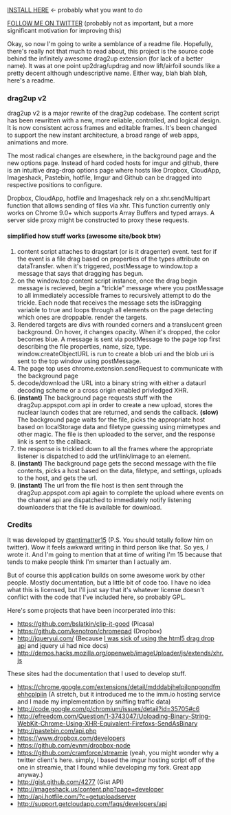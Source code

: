 [INSTALL HERE](https://chrome.google.com/webstore/detail/bjgjolhpdlgebodaapdafhdnikagbfll) ← probably what you want to do 

[FOLLOW ME ON TWITTER](http://twitter.com/antimatter15) (probably not as important, but a more significant motivation for improving this)


Okay, so now I'm going to write a semblance of a readme file. Hopefully, there's really not that much to read about, this project is the source code behind the infinitely awesome drag2up extension (for lack of a better name). It was at one point up2drag/updrag and now lift/airfoil sounds like a pretty decent although undescriptive name. Either way, blah blah blah, here's a readme.

### drag2up v2

drag2up v2 is a major rewrite of the drag2up codebase. The content script has been rewritten with a new, more reliable, controlled, and logical design. It is now consistent across frames and editable frames. It's been changed to support the new instant architecture, a broad range of web apps, animations and more. 

The most radical changes are elsewhere, in the background page and the new options page. Instead of hard coded hosts for imgur and github, there is an intuitive drag-drop options page where hosts like Dropbox, CloudApp, Imageshack, Pastebin,  hotfile, Imgur and Github can be dragged into respective positions to configure.

Dropbox, CloudApp, hotfile and Imageshack rely on a xhr.sendMultipart function that allows sending of files via xhr. This function currently only works on Chrome 9.0+ which supports Array Buffers and typed arrays. A server side proxy might be constructed to proxy these requests.


#### simplified how stuff works (awesome site/book btw)

1. content script attaches to dragstart (or is it dragenter) event. test for if the event is a file drag based on properties of the types attribute on dataTransfer. when it's triggered, postMessage to window.top a message that says that dragging has begun.
2. on the window.top content script instance, once the drag begin message is recieved, begin a "trickle" message where you postMessage to all immediately accessible frames to recursively attempt to do the trickle. Each node that receives the message sets the isDragging variable to true and loops through all elements on the page detecting which ones are droppable. render the targets.
3. Rendered targets are divs with rounded corners and a translucent green background. On hover, it changes opacity. When it's dropped, the color becomes blue. A message is sent via postMessage to the page top first describing the file properties, name, size, type. window.createObjectURL is run to create a blob uri and the blob uri is sent to the top window using postMessage.
4. The page top uses chrome.extension.sendRequest to communicate with the background page
5. decode/download the URL into a binary string with either a dataurl decoding scheme or a cross origin enabled privledged XHR.
6. __(instant)__ The background page requests stuff with the drag2up.appspot.com api in order to create a new upload, stores the nuclear launch codes that are returned, and sends the callback.
__(slow)__ The background page waits for the file, picks the appropriate host based on localStorage data and filetype guessing using mimetypes and other magic. The file is then uploaded to the server, and the response link is sent to the callback.
7. the response is trickled down to all the frames where the appropriate listener is dispatched to add the url/link/image to an element. 
8. __(instant)__ The background page gets the second message with the file contents, picks a host based on the data, filetype, and settings, uploads to the host, and gets the url.
9. __(instant)__ The url from the file host is then sent through the drag2up.appspot.com api again to complete the upload where events on the channel api are dispatched to immediately notify listening downloaders that the file is available for download.

### Credits
It was developed by [@antimatter15](http://twitter.com/antimatter15) (P.S. You should totally follow him on twitter). Wow it feels awkward writing in third person like that. So yes, *I* wrote it. And I'm going to mention that at time of writing I'm 15 because that tends to make people think I'm smarter than I actually am.

But of course this application builds on some awesome work by other people. Mostly documentation, but a little bit of code too. I have no idea what this is licensed, but I'll just say that it's whatever license doesn't conflict with the code that I've included here, so probably GPL.

Here's some projects that have been incorperated into this:

* https://github.com/bslatkin/clip-it-good (Picasa)
* https://github.com/kenotron/chromepad (Dropbox)
* http://jqueryui.com/ (Because [I was sick of using the html5 drag drop api](http://www.quirksmode.org/blog/archives/2009/09/the_html5_drag.html) and jquery ui had nice docs)
* http://demos.hacks.mozilla.org/openweb/imageUploader/js/extends/xhr.js

These sites had the documentation that I used to develop stuff.

* https://chrome.google.com/extensions/detail/mdddabjhelpilpnpgondfmehhcplpiin (A stretch, but it introduced me to the imm.io hosting service and I made my implementation by sniffing traffic data)
* http://code.google.com/p/chromium/issues/detail?id=35705#c6
* http://efreedom.com/Question/1-3743047/Uploading-Binary-String-WebKit-Chrome-Using-XHR-Equivalent-Firefoxs-SendAsBinary
* http://pastebin.com/api.php
* https://www.dropbox.com/developers
* https://github.com/evnm/dropbox-node
* https://github.com/cramforce/streamie (yeah, you might wonder why a twitter client's here. simply, I based the imgur hosting script off of the one in streamie, that I found while developing my fork. Great app anyway.)
* http://gist.github.com/4277 (Gist API)
* http://imageshack.us/content.php?page=developer
* http://api.hotfile.com/?c=getuploadserver
* http://support.getcloudapp.com/faqs/developers/api
